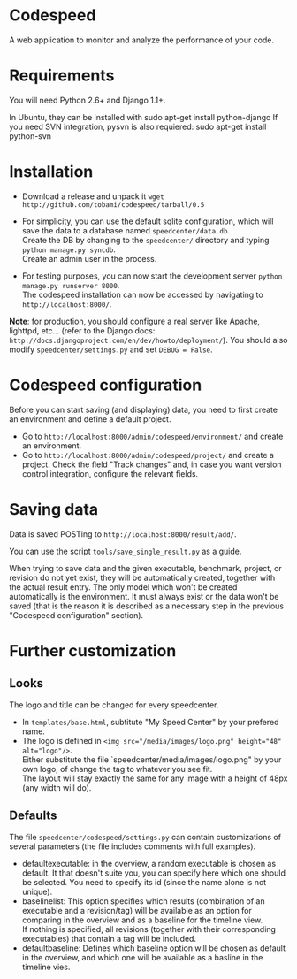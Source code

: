 # Codespeed
A web application to monitor and analyze the performance of your code.

# Requirements
You will need Python 2.6+ and Django 1.1+.

In Ubuntu, they can be installed with
    sudo apt-get install python-django
If you need SVN integration, pysvn is also requiered:
    sudo apt-get install python-svn

# Installation
* Download a release and unpack it `wget http://github.com/tobami/codespeed/tarball/0.5`
* For simplicity, you can use the default sqlite configuration, which will save the data to a database named `speedcenter/data.db`.  
Create the DB by changing to the `speedcenter/` directory and typing `python manage.py syncdb`.  
Create an admin user in the process.

* For testing purposes, you can now start the development server `python manage.py runserver 8000`.  
The codespeed installation can now be accessed by navigating to `http://localhost:8000/`.

**Note**: for production, you should configure a real server like Apache, lighttpd, etc... (refer to the Django docs: `http://docs.djangoproject.com/en/dev/howto/deployment/`). You should also modify `speedcenter/settings.py` and set `DEBUG = False`.

# Codespeed configuration
Before you can start saving (and displaying) data, you need to first create an environment and define a default project.

* Go to `http://localhost:8000/admin/codespeed/environment/`
and create an environment.
* Go to `http://localhost:8000/admin/codespeed/project/`
and create a project.
Check the field "Track changes" and, in case you want version control integration, configure the relevant fields.

# Saving data
Data is saved POSTing to `http://localhost:8000/result/add/`.
    
You can use the script `tools/save_single_result.py` as a guide.

When trying to save data and the given executable, benchmark, project, or revision do not yet exist, they will be automatically created, together with the actual result entry. The only model which won't be created automatically is the environment. It must always exist or the data won't be saved (that is the reason it is described as a necessary step in the previous "Codespeed configuration" section).

# Further customization

## Looks
The logo and title can be changed for every speedcenter.

* In `templates/base.html`, subtitute "My Speed Center" by your prefered name.
* The logo is defined in `<img src="/media/images/logo.png" height="48" alt="logo"/>`.  
Either substitute the file `speedcenter/media/images/logo.png" by your own logo, of change the tag to whatever you see fit.  
The layout will stay exactly the same for any image with a height of 48px (any width will do).

## Defaults
The file `speedcenter/codespeed/settings.py` can contain customizations of several parameters (the file includes comments with full examples).

* defaultexecutable: in the overview, a random executable is chosen as default. It that doesn't suite you, you can specify here which one should be selected. You need to specify its id (since the name alone is not unique).
* baselinelist: This option specifies which results (combination of an executable and a revision/tag) will be available as an option for comparing in the overview and as a baseline for the timeline view.  
If nothing is specified, all revisions (together with their corresponding executables) that contain a tag will be included.
* defaultbaseline: Defines which baseline option will be chosen as default in the overview, and which one will be available as a basline in the timeline vies.
